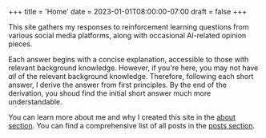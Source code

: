 +++
title = 'Home'
date = 2023-01-01T08:00:00-07:00
draft = false
+++

This site gathers my responses to reinforcement learning questions from various social media platforms, along with occasional AI-related opinion pieces.

Each answer begins with a concise explanation, accessible to those with relevant background knowledge. However, if you're here, you may not have _all_ of the relevant background knowledge. Therefore, following each short answer, I derive the answer from first principles. By the end of the derivation, you shoud find the initial short answer much more understandable.

You can learn more about
me and why I created this site in the [about section](/about/). You can find a comprehensive list of all posts in the [posts section](/posts/).
